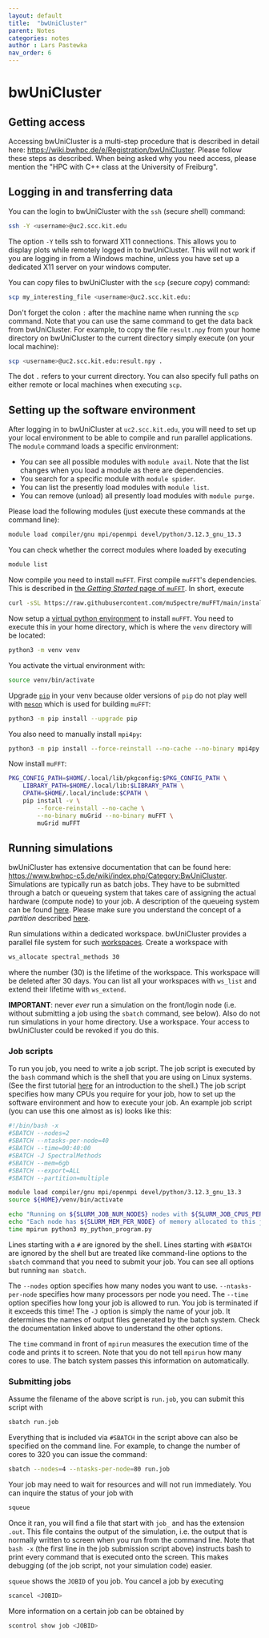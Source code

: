 ```yaml
---
layout: default
title:  "bwUniCluster"
parent: Notes
categories: notes
author : Lars Pastewka
nav_order: 6
---
```


# bwUniCluster

## Getting access

Accessing bwUniCluster is a multi-step procedure that is described in detail
here: <https://wiki.bwhpc.de/e/Registration/bwUniCluster>. Please
follow these steps as described. When being asked why you need access, please
mention the "HPC with C++ class at the University of Freiburg".

## Logging in and transferring data

You can the login to bwUniCluster with the `ssh` (*s*ecure *sh*ell) command:

```bash
ssh -Y <username>@uc2.scc.kit.edu
```

The option `-Y` tells ssh to forward X11 connections. This allows you to display plots while remotely logged in to bwUniCluster. This will not work if you are logging in from a Windows machine, unless you have set up a dedicated X11 server on your windows computer.

You can copy files to bwUniCluster with the `scp` (*s*ecure *c*o*p*y) command:

```bash
scp my_interesting_file <username>@uc2.scc.kit.edu:
```

Don't forget the colon `:` after the machine name when running the `scp` command. Note that you can use the same command to get the data back from bwUniCluster. For example, to copy the file `result.npy` from your home directory on bwUniCluster to the current directory simply execute (on your local machine):

```bash
scp <username>@uc2.scc.kit.edu:result.npy .
```

The dot `.` refers to your current directory. You can also specify full paths on either remote or local machines when executing `scp`.

## Setting up the software environment

After logging in to bwUniCluster at `uc2.scc.kit.edu`, you will need to set up your local environment to be able to compile and run parallel applications. The `module` command loads a specific environment:
* You can see all possible modules with `module avail`. Note that the list changes when you load a module as there are dependencies.
* You search for a specific module with `module spider`.
* You can list the presently load modules with `module list`.
* You can remove (unload) all presently load modules with `module purge`.

Please load the following modules (just execute these commands at the command line):

```bash
module load compiler/gnu mpi/openmpi devel/python/3.12.3_gnu_13.3
```

You can check whether the correct modules where loaded by executing

```bash
module list
```

Now compile you need to install `muFFT`. First compile `muFFT`'s dependencies. This is described in
[the *Getting Started* page of `muFFT`](https://muspectre.github.io/muFFT/GettingStarted.html).
In short, execute

```bash
curl -sSL https://raw.githubusercontent.com/muSpectre/muFFT/main/install_dependencies.sh | sh
```

Now setup a [virtual python environment](https://docs.python.org/3/library/venv.html) to install `muFFT`. You need to execute this in your home
directory, which is where the `venv` directory will be located:

```bash
python3 -m venv venv
```

You activate the virtual environment with:

```bash
source venv/bin/activate
```

Upgrade [`pip`](https://pip.pypa.io/en/stable/) in your venv because older versions of `pip` do not play
well with [`meson`](https://mesonbuild.com/) which is used for building `muFFT`:

```bash
python3 -m pip install --upgrade pip
```

You also need to manually install `mpi4py`:

```bash
python3 -m pip install --force-reinstall --no-cache --no-binary mpi4py mpi4py
```

Now install `muFFT`:

```bash
PKG_CONFIG_PATH=$HOME/.local/lib/pkgconfig:$PKG_CONFIG_PATH \
    LIBRARY_PATH=$HOME/.local/lib:$LIBRARY_PATH \
    CPATH=$HOME/.local/include:$CPATH \
    pip install -v \
        --force-reinstall --no-cache \
        --no-binary muGrid --no-binary muFFT \
        muGrid muFFT
```

## Running simulations

bwUniCluster has extensive documentation that can be found here: <https://www.bwhpc-c5.de/wiki/index.php/Category:BwUniCluster>. Simulations are typically run as batch jobs. They have to be submitted through a batch or queueing system that takes care of assigning the actual hardware (compute node) to your job. A description of the queueing system can be found [here](https://wiki.bwhpc.de/wiki/index.php?title=BwUniCluster_2.0_Slurm_common_Features). Please make sure you understand the concept of a _partition_ described [here](https://wiki.bwhpc.de/wiki/index.php?title=BwUniCluster_2.0_Batch_Queues).

Run simulations within a dedicated workspace. bwUniCluster provides a parallel file system for such [workspaces](https://wiki.bwhpc.de/e/Workspace). Create a workspace with

```bash
ws_allocate spectral_methods 30
```

where the number (30) is the lifetime of the workspace. This workspace will be deleted after 30 days. You can list all your workspaces with `ws_list` and extend their lifetime with `ws_extend`.

**IMPORTANT**: never *ever* run a simulation on the front/login node (i.e.
without submitting a job using the `sbatch` command, see below). Also do not run simulations in your home directory. Use a workspace. Your access to bwUniCluster could be revoked if you do this.

### Job scripts

To run you job, you need to write a job script. The job script is executed by the `bash` command which is the shell that you are using on Linux systems. (See the first tutorial [here](https://ilias.uni-freiburg.de/data/unifreiburg/lm_data/lm_1926798/Part_1_Unix_shell.html) for an introduction to the shell.) The job script specifies how many CPUs you require for your job, how to set up the software environment and how to execute your job. An example job script (you can use this one almost as is) looks like this:

```bash
#!/bin/bash -x
#SBATCH --nodes=2
#SBATCH --ntasks-per-node=40
#SBATCH --time=00:40:00
#SBATCH -J SpectralMethods
#SBATCH --mem=6gb
#SBATCH --export=ALL
#SBATCH --partition=multiple

module load compiler/gnu mpi/openmpi devel/python/3.12.3_gnu_13.3
source ${HOME}/venv/bin/activate

echo "Running on ${SLURM_JOB_NUM_NODES} nodes with ${SLURM_JOB_CPUS_PER_NODE} cores each."
echo "Each node has ${SLURM_MEM_PER_NODE} of memory allocated to this job."
time mpirun python3 my_python_program.py
```

Lines starting with a `#` are ignored by the shell. Lines starting with `#SBATCH` are ignored by the shell but are treated like command-line options to the `sbatch` command that you need to submit your job. You can see all options but running `man sbatch`.

The `--nodes` option specifies how many nodes you want to use. `--ntasks-per-node` specifies how many processors per node you need. The `--time` option specifies how long your job is allowed to run. You job is terminated if it exceeds this time! The `-J` option is simply the name of your job. It determines the names of output files generated by the batch system. Check the documentation linked above to understand the other options.

The `time` command in front of `mpirun` measures the execution time of the code and prints it to screen. Note that you do not tell `mpirun` how many cores to use. The batch system passes this information on automatically.

### Submitting jobs

Assume the filename of the above script is `run.job`, you can submit this script with

```bash
sbatch run.job
```

Everything that is included via `#SBATCH` in the script above can also be specified on the command line. For example, to change the number of cores to 320 you can issue the command:

```bash
sbatch --nodes=4 --ntasks-per-node=80 run.job
```

Your job may need to wait for resources and will not run immediately. You can inquire the status of your job with

```bash
squeue
```

Once it ran, you will find a file that start with `job_` and has the extension `.out`. This file contains the output of the simulation, i.e. the output that is normally written to screen when you run from the command line. Note that `bash -x` (the first line in the job submission script above) instructs bash to print every command that is executed onto the screen. This makes debugging (of the job script, not your simulation code) easier.

`squeue` shows the `JOBID` of you job. You cancel a job by executing

```bash
scancel <JOBID>
```

More information on a certain job can be obtained by

```bash
scontrol show job <JOBID>
```
